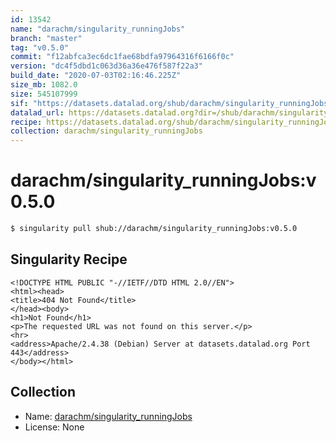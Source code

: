 ```yaml
---
id: 13542
name: "darachm/singularity_runningJobs"
branch: "master"
tag: "v0.5.0"
commit: "f12abfca3ec6dc1fae68bdfa97964316f6166f0c"
version: "dc4f5dbd1c063d36a36e476f587f22a3"
build_date: "2020-07-03T02:16:46.225Z"
size_mb: 1082.0
size: 545107999
sif: "https://datasets.datalad.org/shub/darachm/singularity_runningJobs/v0.5.0/2020-07-03-f12abfca-dc4f5dbd/dc4f5dbd1c063d36a36e476f587f22a3.sif"
datalad_url: https://datasets.datalad.org?dir=/shub/darachm/singularity_runningJobs/v0.5.0/2020-07-03-f12abfca-dc4f5dbd/
recipe: https://datasets.datalad.org/shub/darachm/singularity_runningJobs/v0.5.0/2020-07-03-f12abfca-dc4f5dbd/Singularity
collection: darachm/singularity_runningJobs
---
```


# darachm/singularity_runningJobs:v0.5.0

```bash
$ singularity pull shub://darachm/singularity_runningJobs:v0.5.0
```

## Singularity Recipe

```singularity
<!DOCTYPE HTML PUBLIC "-//IETF//DTD HTML 2.0//EN">
<html><head>
<title>404 Not Found</title>
</head><body>
<h1>Not Found</h1>
<p>The requested URL was not found on this server.</p>
<hr>
<address>Apache/2.4.38 (Debian) Server at datasets.datalad.org Port 443</address>
</body></html>
```

## Collection

 - Name: [darachm/singularity_runningJobs](https://github.com/darachm/singularity_runningJobs)
 - License: None

